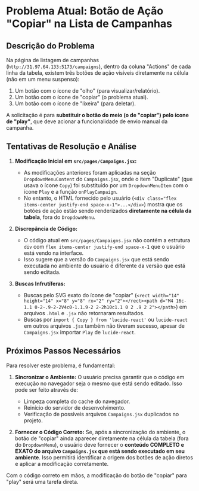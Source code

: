 # Problema Atual: Botão de Ação "Copiar" na Lista de Campanhas

## Descrição do Problema

Na página de listagem de campanhas (`http://31.97.64.133:5173/campaigns`), dentro da coluna "Actions" de cada linha da tabela, existem três botões de ação visíveis diretamente na célula (não em um menu suspenso):

1.  Um botão com o ícone de "olho" (para visualizar/relatório).
2.  Um botão com o ícone de "copiar" (o problema atual).
3.  Um botão com o ícone de "lixeira" (para deletar).

A solicitação é para **substituir o botão do meio (o de "copiar") pelo ícone de "play"**, que deve acionar a funcionalidade de envio manual da campanha.

## Tentativas de Resolução e Análise

1.  **Modificação Inicial em `src/pages/Campaigns.jsx`:**
    *   As modificações anteriores foram aplicadas na seção `DropdownMenuContent` do `Campaigns.jsx`, onde o item "Duplicate" (que usava o ícone `Copy`) foi substituído por um `DropdownMenuItem` com o ícone `Play` e a função `onPlayCampaign`.
    *   No entanto, o HTML fornecido pelo usuário (`<div class="flex items-center justify-end space-x-1">...</div>`) mostra que os botões de ação estão sendo renderizados **diretamente na célula da tabela**, fora do `DropdownMenu`.

2.  **Discrepância de Código:**
    *   O código atual em `src/pages/Campaigns.jsx` não contém a estrutura `div` com `flex items-center justify-end space-x-1` que o usuário está vendo na interface.
    *   Isso sugere que a versão do `Campaigns.jsx` que está sendo executada no ambiente do usuário é diferente da versão que está sendo editada.

3.  **Buscas Infrutíferas:**
    *   Buscas pelo SVG exato do ícone de "copiar" (`<rect width="14" height="14" x="8" y="8" rx="2" ry="2"></rect><path d="M4 16c-1.1 0-2-.9-2-2V4c0-1.1.9-2 2-2h10c1.1 0 2 .9 2 2"></path>`) em arquivos `.html` e `.jsx` não retornaram resultados.
    *   Buscas por `import { Copy } from 'lucide-react'` ou `lucide-react` em outros arquivos `.jsx` também não tiveram sucesso, apesar de `Campaigns.jsx` importar `Play` de `lucide-react`.

## Próximos Passos Necessários

Para resolver este problema, é fundamental:

1.  **Sincronizar o Ambiente:** O usuário precisa garantir que o código em execução no navegador seja o mesmo que está sendo editado. Isso pode ser feito através de:
    *   Limpeza completa do cache do navegador.
    *   Reinício do servidor de desenvolvimento.
    *   Verificação de possíveis arquivos `Campaigns.jsx` duplicados no projeto.

2.  **Fornecer o Código Correto:** Se, após a sincronização do ambiente, o botão de "copiar" ainda aparecer diretamente na célula da tabela (fora do `DropdownMenu`), o usuário deve fornecer o **conteúdo COMPLETO e EXATO do arquivo `Campaigns.jsx` que está sendo executado em seu ambiente**. Isso permitirá identificar a origem dos botões de ação diretos e aplicar a modificação corretamente.

Com o código correto em mãos, a modificação do botão de "copiar" para "play" será uma tarefa direta.